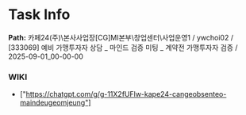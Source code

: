 # Task Info

**Path:** 카페24(주)\본사사업장\[CG]MI본부\창업센터\사업운영1 / ywchoi02 / [333069] 예비 가맹투자자 상담 _ 마인드 검증 미팅 _ 계약전 가맹투자자 검증 / 2025-09-01_00-00-00

### WIKI
- ["https://chatgpt.com/g/g-11X2fUFlw-kape24-cangeobsenteo-maindeugeomjeung"]

